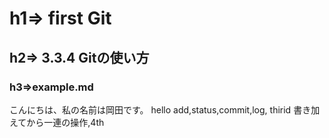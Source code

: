 # h1=> first Git
## h2=> 3.3.4 Gitの使い方
### h3=>example.md

こんにちは、私の名前は岡田です。
hello
add,status,commit,log, thirid
書き加えてから一連の操作,4th
